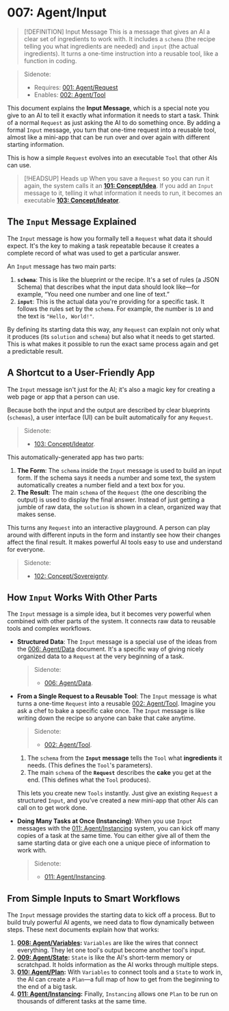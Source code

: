 # 007: Agent/Input

> [!DEFINITION] Input Message
> This is a message that gives an AI a clear set of ingredients to work with. It includes a `schema` (the recipe telling you what ingredients are needed) and `input` (the actual ingredients). It turns a one-time instruction into a reusable tool, like a function in coding.

> Sidenote:
> - Requires: [001: Agent/Request](./001_agent_request.md)
> - Enables: [002: Agent/Tool](./002_agent_tool.md)

This document explains the **Input Message**, which is a special note you give to an AI to tell it exactly what information it needs to start a task. Think of a normal `Request` as just asking the AI to do something once. By adding a formal `Input` message, you turn that one-time request into a reusable tool, almost like a mini-app that can be run over and over again with different starting information.

This is how a simple `Request` evolves into an executable `Tool` that other AIs can use.

> [!HEADSUP] Heads up
> When you save a `Request` so you can run it again, the system calls it an **[101: Concept/Idea](./101_concept_idea.md)**. If you add an `Input` message to it, telling it what information it needs to run, it becomes an executable **[103: Concept/Ideator](./103_concept_ideator.md)**.

## The `Input` Message Explained

The `Input` message is how you formally tell a `Request` what data it should expect. It's the key to making a task repeatable because it creates a complete record of what was used to get a particular answer.

An `Input` message has two main parts:

1.  **`schema`**: This is like the blueprint or the recipe. It's a set of rules (a JSON Schema) that describes what the input data should look like—for example, “You need one number and one line of text.”
2.  **`input`**: This is the actual data you're providing for a specific task. It follows the rules set by the `schema`. For example, the number is `10` and the text is `"Hello, World!"`.

By defining its starting data this way, any `Request` can explain not only what it produces (its `solution` and `schema`) but also what it needs to get started. This is what makes it possible to run the exact same process again and get a predictable result.

## A Shortcut to a User-Friendly App

The `Input` message isn't just for the AI; it's also a magic key for creating a web page or app that a person can use.

Because both the input and the output are described by clear blueprints (`schemas`), a user interface (UI) can be built automatically for any `Request`.

> Sidenote:
> - [103: Concept/Ideator](./103_concept_ideator.md).

This automatically-generated app has two parts:

1.  **The Form**: The `schema` inside the `Input` message is used to build an input form. If the schema says it needs a number and some text, the system automatically creates a number field and a text box for you.
2.  **The Result**: The main `schema` of the `Request` (the one describing the output) is used to display the final answer. Instead of just getting a jumble of raw data, the `solution` is shown in a clean, organized way that makes sense.

This turns any `Request` into an interactive playground. A person can play around with different inputs in the form and instantly see how their changes affect the final result. It makes powerful AI tools easy to use and understand for everyone.

> Sidenote:
> - [102: Concept/Sovereignty](./102_concept_sovereignty.md).

## How `Input` Works With Other Parts

The `Input` message is a simple idea, but it becomes very powerful when combined with other parts of the system. It connects raw data to reusable tools and complex workflows.

- **Structured Data**: The `Input` message is a special use of the ideas from the [006: Agent/Data](./006_agent_data.md) document. It's a specific way of giving nicely organized data to a `Request` at the very beginning of a task.

  > Sidenote:
  > - [006: Agent/Data](./006_agent_data.md).

- **From a Single Request to a Reusable Tool**: The `Input` message is what turns a one-time `Request` into a reusable [002: Agent/Tool](./002_agent_tool.md). Imagine you ask a chef to bake a specific cake once. The `Input` message is like writing down the recipe so anyone can bake that cake anytime.

  > Sidenote:
  > - [002: Agent/Tool](./002_agent_tool.md).
  1. The `schema` from the **`Input` message** tells the `Tool` what **ingredients** it needs. (This defines the `Tool`'s parameters).
  2. The main `schema` of the **`Request`** describes the **cake** you get at the end. (This defines what the `Tool` produces).

  This lets you create new `Tools` instantly. Just give an existing `Request` a structured `Input`, and you’ve created a new mini-app that other AIs can call on to get work done.

- **Doing Many Tasks at Once (Instancing)**: When you use `Input` messages with the [011: Agent/Instancing](./011_agent_instancing.md) system, you can kick off many copies of a task at the same time. You can either give all of them the same starting data or give each one a unique piece of information to work with.
  > Sidenote:
  > - [011: Agent/Instancing](./011_agent_instancing.md).

## From Simple Inputs to Smart Workflows

The `Input` message provides the starting data to kick off a process. But to build truly powerful AI agents, we need data to flow dynamically between steps. These next documents explain how that works:

1.  **[008: Agent/Variables](./008_agent_variables.md):** `Variables` are like the wires that connect everything. They let one tool's output become another tool's input.
2.  **[009: Agent/State](./009_agent_state.md):** `State` is like the AI's short-term memory or scratchpad. It holds information as the AI works through multiple steps.
3.  **[010: Agent/Plan](./010_agent_plan.md):** With `Variables` to connect tools and a `State` to work in, the AI can create a `Plan`—a full map of how to get from the beginning to the end of a big task.
4.  **[011: Agent/Instancing](./011_agent_instancing.md):** Finally, `Instancing` allows one `Plan` to be run on thousands of different tasks at the same time.
